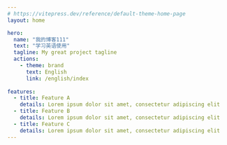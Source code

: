 ```yaml
---
# https://vitepress.dev/reference/default-theme-home-page
layout: home

hero:
  name: "我的博客111"
  text: "学习英语使用"
  tagline: My great project tagline
  actions:
    - theme: brand
      text: English
      link: /english/index
      
features:
  - title: Feature A
    details: Lorem ipsum dolor sit amet, consectetur adipiscing elit
  - title: Feature B
    details: Lorem ipsum dolor sit amet, consectetur adipiscing elit
  - title: Feature C
    details: Lorem ipsum dolor sit amet, consectetur adipiscing elit
---
```


